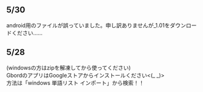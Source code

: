 ## 5/30 
android用のファイルが誤っていました。申し訳ありませんが_1.01をダウンロードください……
## 5/28
(windowsの方はzipを解凍してから使ってください)<br>
GbordのアプリはGoogleストアからインストールください<(_ _)><br>
方法は「windows 単語リスト インポート」から検索！！

